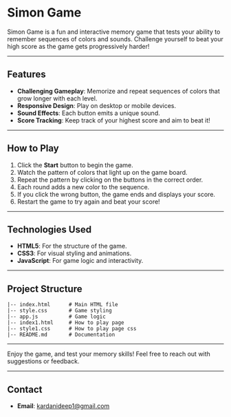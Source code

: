 # Simon Game

Simon Game is a fun and interactive memory game that tests your ability to remember sequences of colors and sounds. Challenge yourself to beat your high score as the game gets progressively harder!

---

## Features
- **Challenging Gameplay**: Memorize and repeat sequences of colors that grow longer with each level.
- **Responsive Design**: Play on desktop or mobile devices.
- **Sound Effects**: Each button emits a unique sound.
- **Score Tracking**: Keep track of your highest score and aim to beat it!

---

## How to Play
1. Click the **Start** button to begin the game.
2. Watch the pattern of colors that light up on the game board.
3. Repeat the pattern by clicking on the buttons in the correct order.
4. Each round adds a new color to the sequence.
5. If you click the wrong button, the game ends and displays your score.
6. Restart the game to try again and beat your score!

---

## Technologies Used
- **HTML5**: For the structure of the game.
- **CSS3**: For visual styling and animations.
- **JavaScript**: For game logic and interactivity.

---

## Project Structure
```
|-- index.html      # Main HTML file
|-- style.css       # Game styling
|-- app.js          # Game logic
|-- index1.html     # How to play page
|-- style1.css      # How to play page css 
|-- README.md       # Documentation
```

---

Enjoy the game, and test your memory skills! Feel free to reach out with suggestions or feedback.

---

## Contact
- **Email**: kardanideep1@gmail.com


